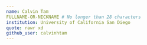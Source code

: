 ```yaml
---
name: Calvin Tam
FULLNAME-OR-NICKNAME # No longer than 28 characters
institution: University of California San Diego
quote: rawr xd
github_user: calvinhtam
---
```

